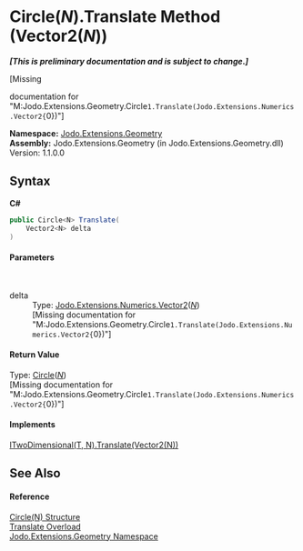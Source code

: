 # Circle(*N*).Translate Method (Vector2(*N*))
 _**\[This is preliminary documentation and is subject to change.\]**_

\[Missing <summary> documentation for "M:Jodo.Extensions.Geometry.Circle`1.Translate(Jodo.Extensions.Numerics.Vector2{`0})"\]

**Namespace:**&nbsp;<a href="N_Jodo_Extensions_Geometry">Jodo.Extensions.Geometry</a><br />**Assembly:**&nbsp;Jodo.Extensions.Geometry (in Jodo.Extensions.Geometry.dll) Version: 1.1.0.0

## Syntax

**C#**<br />
``` C#
public Circle<N> Translate(
	Vector2<N> delta
)
```


#### Parameters
&nbsp;<dl><dt>delta</dt><dd>Type: <a href="T_Jodo_Extensions_Numerics_Vector2_1">Jodo.Extensions.Numerics.Vector2</a>(<a href="T_Jodo_Extensions_Geometry_Circle_1">*N*</a>)<br />\[Missing <param name="delta"/> documentation for "M:Jodo.Extensions.Geometry.Circle`1.Translate(Jodo.Extensions.Numerics.Vector2{`0})"\]</dd></dl>

#### Return Value
Type: <a href="T_Jodo_Extensions_Geometry_Circle_1">Circle</a>(<a href="T_Jodo_Extensions_Geometry_Circle_1">*N*</a>)<br />\[Missing <returns> documentation for "M:Jodo.Extensions.Geometry.Circle`1.Translate(Jodo.Extensions.Numerics.Vector2{`0})"\]

#### Implements
<a href="M_Jodo_Extensions_Geometry_ITwoDimensional_2_Translate">ITwoDimensional(T, N).Translate(Vector2(N))</a><br />

## See Also


#### Reference
<a href="T_Jodo_Extensions_Geometry_Circle_1">Circle(N) Structure</a><br /><a href="Overload_Jodo_Extensions_Geometry_Circle_1_Translate">Translate Overload</a><br /><a href="N_Jodo_Extensions_Geometry">Jodo.Extensions.Geometry Namespace</a><br />